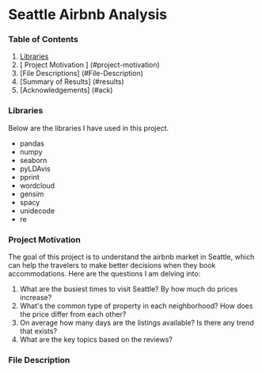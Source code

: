 # Seattle Airbnb Analysis

### Table of Contents
1. [ Libraries ](#lib)
2. [ Project Motivation ] (#project-motivation)
3. [File Descriptions] (#File-Description)
4. [Summary of Results] (#results)
5. [Acknowledgements] (#ack)

<a name="lib"></a>
### Libraries
Below are the libraries I have used in this project.
- pandas
- numpy
- seaborn
- pyLDAvis
- pprint
- wordcloud
- gensim
- spacy
- unidecode
- re

<a name="project-motivation"></a>
### Project Motivation
The goal of this project is to understand the airbnb market in Seattle, which can help the travelers to make better decisions when they book accommodations. Here are the questions I am delving into:
  1. What are the busiest times to visit Seattle? By how much do prices increase?
  2. What's the common type of property in each neighborhood? How does the price differ from each other?
  3. On average how many days are the listings available? Is there any trend that exists?
  4. What are the key topics based on the reviews?
  
 ### File Description
